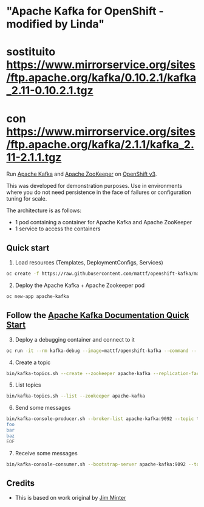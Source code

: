 # "Apache Kafka for OpenShift - modified by Linda"
#  sostituito https://www.mirrorservice.org/sites/ftp.apache.org/kafka/0.10.2.1/kafka_2.11-0.10.2.1.tgz
# con https://www.mirrorservice.org/sites/ftp.apache.org/kafka/2.1.1/kafka_2.11-2.1.1.tgz
Run [Apache Kafka](https://kafka.apache.org/) and [Apache ZooKeeper](https://zookeeper.apache.org/) on [OpenShift v3](https://www.openshift.com/).

This was developed for demonstration purposes. Use in environments where you do not need persistence in the face of failures or configuration tuning for scale.

The architecture is as follows:

* 1 pod containing a container for Apache Kafka and Apache ZooKeeper
* 1 service to access the containers


## Quick start

1. Load resources (Templates, DeploymentConfigs, Services)
```bash
oc create -f https://raw.githubusercontent.com/mattf/openshift-kafka/master/resources.yaml
```

2. Deploy the Apache Kafka + Apache Zookeeper pod
```bash
oc new-app apache-kafka
```

## Follow the [Apache Kafka Documentation Quick Start](https://kafka.apache.org/documentation.html#quickstart)

3. Deploy a debugging container and connect to it
```bash
oc run -it --rm kafka-debug --image=mattf/openshift-kafka --command -- bash
```

4. Create a topic
```bash
bin/kafka-topics.sh --create --zookeeper apache-kafka --replication-factor 1 --partitions 1 --topic test
```

5. List topics
```bash
bin/kafka-topics.sh --list --zookeeper apache-kafka
```

6. Send some messages
```bash
bin/kafka-console-producer.sh --broker-list apache-kafka:9092 --topic test <<EOF
foo
bar
baz
EOF
```

7. Receive some messages
```bash
bin/kafka-console-consumer.sh --bootstrap-server apache-kafka:9092 --topic test --from-beginning
```

## Credits

* This is based on work original by [Jim Minter](https://github.com/jim-minter)
